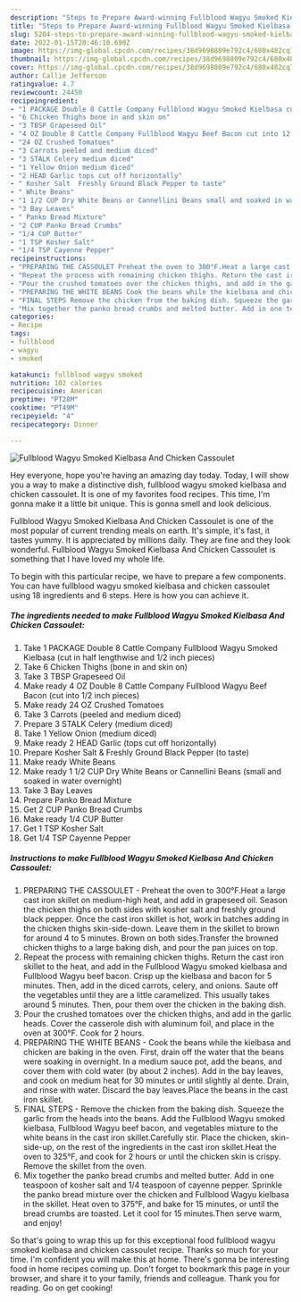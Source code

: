 ```yaml
---
description: "Steps to Prepare Award-winning Fullblood Wagyu Smoked Kielbasa And Chicken Cassoulet"
title: "Steps to Prepare Award-winning Fullblood Wagyu Smoked Kielbasa And Chicken Cassoulet"
slug: 5204-steps-to-prepare-award-winning-fullblood-wagyu-smoked-kielbasa-and-chicken-cassoulet
date: 2022-01-15T20:46:10.690Z
image: https://img-global.cpcdn.com/recipes/38d9698809e792c4/680x482cq70/fullblood-wagyu-smoked-kielbasa-and-chicken-cassoulet-recipe-main-photo.jpg
thumbnail: https://img-global.cpcdn.com/recipes/38d9698809e792c4/680x482cq70/fullblood-wagyu-smoked-kielbasa-and-chicken-cassoulet-recipe-main-photo.jpg
cover: https://img-global.cpcdn.com/recipes/38d9698809e792c4/680x482cq70/fullblood-wagyu-smoked-kielbasa-and-chicken-cassoulet-recipe-main-photo.jpg
author: Callie Jefferson
ratingvalue: 4.7
reviewcount: 24450
recipeingredient:
- "1 PACKAGE Double 8 Cattle Company Fullblood Wagyu Smoked Kielbasa cut in half lengthwise and 12 inch pieces"
- "6 Chicken Thighs bone in and skin on"
- "3 TBSP Grapeseed Oil"
- "4 OZ Double 8 Cattle Company Fullblood Wagyu Beef Bacon cut into 12 inch pieces"
- "24 OZ Crushed Tomatoes"
- "3 Carrots peeled and medium diced"
- "3 STALK Celery medium diced"
- "1 Yellow Onion medium diced"
- "2 HEAD Garlic tops cut off horizontally"
- " Kosher Salt  Freshly Ground Black Pepper to taste"
- " White Beans"
- "1 1/2 CUP Dry White Beans or Cannellini Beans small and soaked in water overnight"
- "3 Bay Leaves"
- " Panko Bread Mixture"
- "2 CUP Panko Bread Crumbs"
- "1/4 CUP Butter"
- "1 TSP Kosher Salt"
- "1/4 TSP Cayenne Pepper"
recipeinstructions:
- "PREPARING THE CASSOULET Preheat the oven to 300°F.Heat a large cast iron skillet on medium-high heat, and add in grapeseed oil. Season the chicken thighs on both sides with kosher salt and freshly ground black pepper. Once the cast iron skillet is hot, work in batches adding in the chicken thighs skin-side-down. Leave them in the skillet to brown for around 4 to 5 minutes. Brown on both sides.Transfer the browned chicken thighs to a large baking dish, and pour the pan juices on top."
- "Repeat the process with remaining chicken thighs. Return the cast iron skillet to the heat, and add in the Fullblood Wagyu smoked kielbasa and Fullblood Wagyu beef bacon. Crisp up the kielbasa and bacon for 5 minutes. Then, add in the diced carrots, celery, and onions. Saute off the vegetables until they are a little caramelized. This usually takes around 5 minutes. Then, pour them over the chicken in the baking dish."
- "Pour the crushed tomatoes over the chicken thighs, and add in the garlic heads. Cover the casserole dish with aluminum foil, and place in the oven at 300°F. Cook for 2 hours."
- "PREPARING THE WHITE BEANS Cook the beans while the kielbasa and chicken are baking in the oven. First, drain off the water that the beans were soaking in overnight. In a medium sauce pot, add the beans, and cover them with cold water (by about 2 inches). Add in the bay leaves, and cook on medium heat for 30 minutes or until slightly al dente. Drain, and rinse with water. Discard the bay leaves.Place the beans in the cast iron skillet."
- "FINAL STEPS Remove the chicken from the baking dish. Squeeze the garlic from the heads into the beans. Add the Fullblood Wagyu smoked kielbasa, Fullblood Wagyu beef bacon, and vegetables mixture to the white beans in the cast iron skillet.Carefully stir. Place the chicken, skin-side-up, on the rest of the ingredients in the cast iron skillet.Heat the oven to 325°F, and cook for 2 hours or until the chicken skin is crispy. Remove the skillet from the oven."
- "Mix together the panko bread crumbs and melted butter. Add in one teaspoon of kosher salt and 1/4 teaspoon of cayenne pepper. Sprinkle the panko bread mixture over the chicken and Fullblood Wagyu kielbasa in the skillet. Heat oven to 375°F, and bake for 15 minutes, or until the bread crumbs are toasted. Let it cool for 15 minutes.Then serve warm, and enjoy!"
categories:
- Recipe
tags:
- fullblood
- wagyu
- smoked

katakunci: fullblood wagyu smoked 
nutrition: 102 calories
recipecuisine: American
preptime: "PT28M"
cooktime: "PT49M"
recipeyield: "4"
recipecategory: Dinner

---
```



![Fullblood Wagyu Smoked Kielbasa And Chicken Cassoulet](https://img-global.cpcdn.com/recipes/38d9698809e792c4/680x482cq70/fullblood-wagyu-smoked-kielbasa-and-chicken-cassoulet-recipe-main-photo.jpg)

Hey everyone, hope you're having an amazing day today. Today, I will show you a way to make a distinctive dish, fullblood wagyu smoked kielbasa and chicken cassoulet. It is one of my favorites food recipes. This time, I'm gonna make it a little bit unique. This is gonna smell and look delicious.

Fullblood Wagyu Smoked Kielbasa And Chicken Cassoulet is one of the most popular of current trending meals on earth. It's simple, it's fast, it tastes yummy. It is appreciated by millions daily. They are fine and they look wonderful. Fullblood Wagyu Smoked Kielbasa And Chicken Cassoulet is something that I have loved my whole life.




To begin with this particular recipe, we have to prepare a few components. You can have fullblood wagyu smoked kielbasa and chicken cassoulet using 18 ingredients and 6 steps. Here is how you can achieve it.

<!--inarticleads1-->

##### The ingredients needed to make Fullblood Wagyu Smoked Kielbasa And Chicken Cassoulet:

1. Take 1 PACKAGE Double 8 Cattle Company Fullblood Wagyu Smoked Kielbasa (cut in half lengthwise and 1/2 inch pieces)
1. Take 6 Chicken Thighs (bone in and skin on)
1. Take 3 TBSP Grapeseed Oil
1. Make ready 4 OZ Double 8 Cattle Company Fullblood Wagyu Beef Bacon (cut into 1/2 inch pieces)
1. Make ready 24 OZ Crushed Tomatoes
1. Take 3 Carrots (peeled and medium diced)
1. Prepare 3 STALK Celery (medium diced)
1. Take 1 Yellow Onion (medium diced)
1. Make ready 2 HEAD Garlic (tops cut off horizontally)
1. Prepare  Kosher Salt &amp; Freshly Ground Black Pepper (to taste)
1. Make ready  White Beans
1. Make ready 1 1/2 CUP Dry White Beans or Cannellini Beans (small and soaked in water overnight)
1. Take 3 Bay Leaves
1. Prepare  Panko Bread Mixture
1. Get 2 CUP Panko Bread Crumbs
1. Make ready 1/4 CUP Butter
1. Get 1 TSP Kosher Salt
1. Get 1/4 TSP Cayenne Pepper




<!--inarticleads2-->

##### Instructions to make Fullblood Wagyu Smoked Kielbasa And Chicken Cassoulet:

1. PREPARING THE CASSOULET - Preheat the oven to 300°F.Heat a large cast iron skillet on medium-high heat, and add in grapeseed oil. Season the chicken thighs on both sides with kosher salt and freshly ground black pepper. Once the cast iron skillet is hot, work in batches adding in the chicken thighs skin-side-down. Leave them in the skillet to brown for around 4 to 5 minutes. Brown on both sides.Transfer the browned chicken thighs to a large baking dish, and pour the pan juices on top.
1. Repeat the process with remaining chicken thighs. Return the cast iron skillet to the heat, and add in the Fullblood Wagyu smoked kielbasa and Fullblood Wagyu beef bacon. Crisp up the kielbasa and bacon for 5 minutes. Then, add in the diced carrots, celery, and onions. Saute off the vegetables until they are a little caramelized. This usually takes around 5 minutes. Then, pour them over the chicken in the baking dish.
1. Pour the crushed tomatoes over the chicken thighs, and add in the garlic heads. Cover the casserole dish with aluminum foil, and place in the oven at 300°F. Cook for 2 hours.
1. PREPARING THE WHITE BEANS - Cook the beans while the kielbasa and chicken are baking in the oven. First, drain off the water that the beans were soaking in overnight. In a medium sauce pot, add the beans, and cover them with cold water (by about 2 inches). Add in the bay leaves, and cook on medium heat for 30 minutes or until slightly al dente. Drain, and rinse with water. Discard the bay leaves.Place the beans in the cast iron skillet.
1. FINAL STEPS - Remove the chicken from the baking dish. Squeeze the garlic from the heads into the beans. Add the Fullblood Wagyu smoked kielbasa, Fullblood Wagyu beef bacon, and vegetables mixture to the white beans in the cast iron skillet.Carefully stir. Place the chicken, skin-side-up, on the rest of the ingredients in the cast iron skillet.Heat the oven to 325°F, and cook for 2 hours or until the chicken skin is crispy. Remove the skillet from the oven.
1. Mix together the panko bread crumbs and melted butter. Add in one teaspoon of kosher salt and 1/4 teaspoon of cayenne pepper. Sprinkle the panko bread mixture over the chicken and Fullblood Wagyu kielbasa in the skillet. Heat oven to 375°F, and bake for 15 minutes, or until the bread crumbs are toasted. Let it cool for 15 minutes.Then serve warm, and enjoy!




So that's going to wrap this up for this exceptional food fullblood wagyu smoked kielbasa and chicken cassoulet recipe. Thanks so much for your time. I'm confident you will make this at home. There's gonna be interesting food in home recipes coming up. Don't forget to bookmark this page in your browser, and share it to your family, friends and colleague. Thank you for reading. Go on get cooking!
